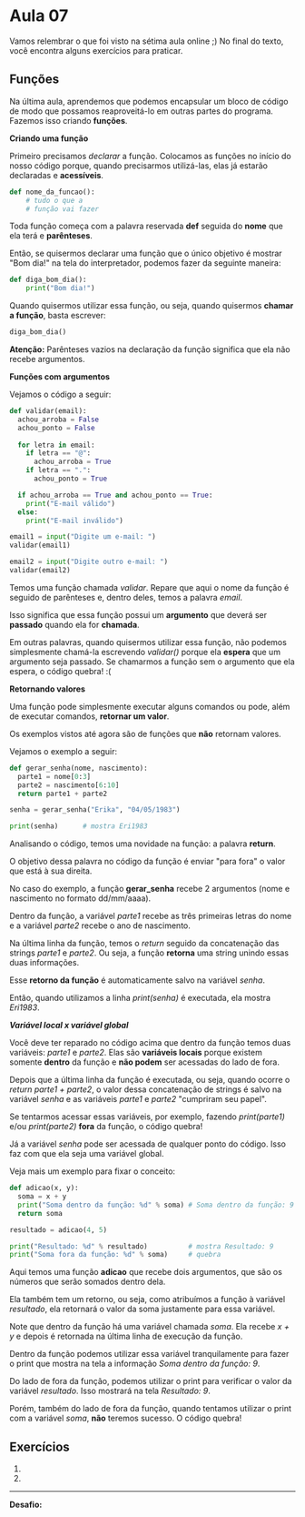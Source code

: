 # Aula 07

Vamos relembrar o que foi visto na sétima aula online ;) No final do texto, você encontra alguns exercícios para praticar.

## Funções

Na última aula, aprendemos que podemos encapsular um bloco de código de modo que possamos reaproveitá-lo em outras partes do programa. Fazemos isso criando **funções**.

**Criando uma função**

Primeiro precisamos *declarar* a função. Colocamos as funções no início do nosso código porque, quando precisarmos utilizá-las, elas já estarão declaradas e **acessíveis**. 

```python
def nome_da_funcao():
    # tudo o que a 
    # função vai fazer
```

Toda função começa com a palavra reservada **def** seguida do **nome** que ela terá e **parênteses**.

Então, se quisermos declarar uma função que o único objetivo é mostrar "Bom dia!" na tela do interpretador, podemos fazer da seguinte maneira:

```python
def diga_bom_dia():
    print("Bom dia!")
```

Quando quisermos utilizar essa função, ou seja, quando quisermos **chamar a função**, basta escrever:

```python
diga_bom_dia()
```
**Atenção:** Parênteses vazios na declaração da função significa que ela não recebe argumentos.

**Funções com argumentos**

Vejamos o código a seguir:

```python
def validar(email):
  achou_arroba = False
  achou_ponto = False
  
  for letra in email:
    if letra == "@":
      achou_arroba = True
    if letra == ".":
      achou_ponto = True

  if achou_arroba == True and achou_ponto == True:
    print("E-mail válido")
  else:
    print("E-mail inválido")

email1 = input("Digite um e-mail: ")
validar(email1)

email2 = input("Digite outro e-mail: ")
validar(email2)
```

Temos uma função chamada *validar*. Repare que aqui o nome da função é seguido de parênteses e, dentro deles, temos a palavra *email*.

Isso significa que essa função possui um **argumento** que deverá ser **passado** quando ela for **chamada**.

Em outras palavras, quando quisermos utilizar essa função, não podemos simplesmente chamá-la escrevendo *validar()* porque ela **espera** que um argumento seja passado. Se chamarmos a função sem o argumento que ela espera, o código quebra! :(

**Retornando valores**

Uma função pode simplesmente executar alguns comandos ou pode, além de executar comandos, **retornar um valor**.

Os exemplos vistos até agora são de funções que **não** retornam valores.

Vejamos o exemplo a seguir:

```python
def gerar_senha(nome, nascimento):
  parte1 = nome[0:3]
  parte2 = nascimento[6:10]
  return parte1 + parte2

senha = gerar_senha("Erika", "04/05/1983")

print(senha)      # mostra Eri1983
```

Analisando o código, temos uma novidade na função: a palavra **return**.

O objetivo dessa palavra no código da função é enviar "para fora" o valor que está à sua direita.

No caso do exemplo, a função **gerar_senha** recebe 2 argumentos (nome e nascimento no formato dd/mm/aaaa). 

Dentro da função, a variável *parte1* recebe as três primeiras letras do nome e a variável *parte2* recebe o ano de nascimento. 

Na última linha da função, temos o *return* seguido da concatenação das strings *parte1* e *parte2*. Ou seja, a função **retorna** uma string unindo essas duas informações.

Esse **retorno da função** é automaticamente salvo na variável *senha*.

Então, quando utilizamos a linha *print(senha)* é executada, ela mostra *Eri1983*.

***Variável local x variável global***

Você deve ter reparado no código acima que dentro da função temos duas variáveis: *parte1* e *parte2*. Elas são **variáveis locais** porque existem somente **dentro** da função e **não podem** ser acessadas do lado de fora.

Depois que a última linha da função é executada, ou seja, quando ocorre o *return parte1 + parte2*, o valor dessa concatenação de strings é salvo na variável *senha* e as variáveis *parte1* e *parte2* "cumpriram seu papel".

Se tentarmos acessar essas variáveis, por exemplo, fazendo *print(parte1)* e/ou *print(parte2)* **fora** da função, o código quebra!

Já a variável *senha* pode ser acessada de qualquer ponto do código. Isso faz com que ela seja uma variável global.

Veja mais um exemplo para fixar o conceito:

```python
def adicao(x, y):
  soma = x + y
  print("Soma dentro da função: %d" % soma) # Soma dentro da função: 9
  return soma

resultado = adicao(4, 5)

print("Resultado: %d" % resultado)          # mostra Resultado: 9
print("Soma fora da função: %d" % soma)     # quebra
```

Aqui temos uma função **adicao** que recebe dois argumentos, que são os números que serão somados dentro dela. 

Ela também tem um retorno, ou seja, como atribuímos a função à variável *resultado*, ela retornará o valor da soma justamente para essa variável.

Note que dentro da função há uma variável chamada *soma*. Ela recebe *x + y* e depois é retornada na última linha de execução da função.

Dentro da função podemos utilizar essa variável tranquilamente para fazer o print que mostra na tela a informação *Soma dentro da função: 9*.

Do lado de fora da função, podemos utilizar o print para verificar o valor da variável *resultado*. Isso mostrará na tela *Resultado: 9*.

Porém, também do lado de fora da função, quando tentamos utilizar o print com a variável *soma*, **não** teremos sucesso. O código quebra! 

## Exercícios

1. 

2. 

---

**Desafio:** 